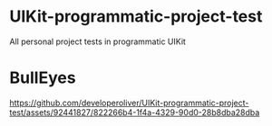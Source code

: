 # UIKit-programmatic-project-test
 All personal project tests in programmatic UIKit

# BullEyes
https://github.com/developeroliver/UIKit-programmatic-project-test/assets/92441827/822266b4-1f4a-4329-90d0-28b8dba28dba
